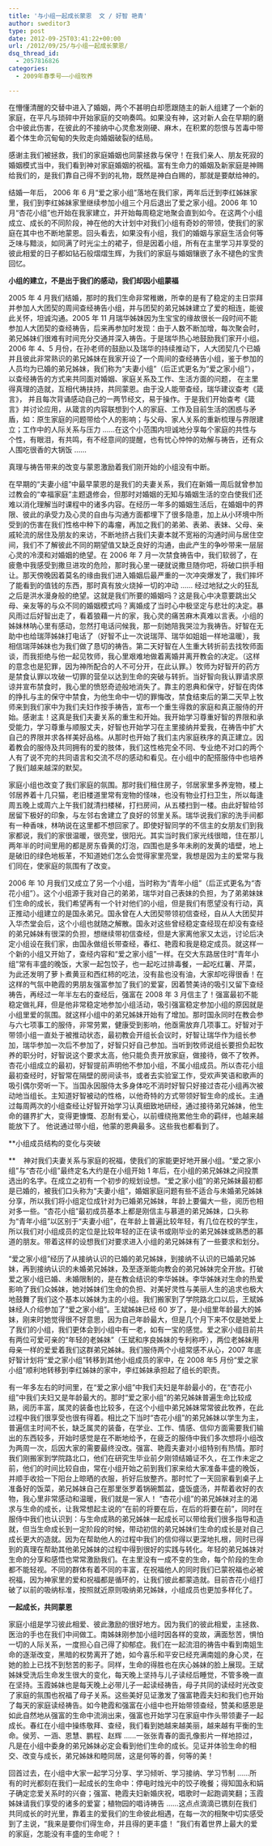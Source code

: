 ```yaml
---
title: '与小组一起成长蒙恩  文 / 好智 艳青'
author: sweditor3
type: post
date: 2012-09-25T03:41:22+00:00
url: /2012/09/25/与小组一起成长蒙恩/
dsq_thread_id:
  - 2057816826
categories:
  - 2009年春季号——小组牧养

---
```

在懵懂清醒的交替中进入了婚姻，两个不甚明白却愿跟随主的新人组建了一个新的家庭，在平凡与琐碎中开始家庭的交响奏鸣。如果没有神，这对新人会在早期的磨合中彼此伤害，在彼此的不接纳中心灵愈发刚硬、麻木，在积累的怨恨与苦毒中带着个体生命沉甸甸的失败走向婚姻破裂的结局。
  
感谢主我们被拯救，我们的家庭婚姻也同蒙拯救与保守！在我们亲人、朋友死寂的婚姻模式当中，我们看到神对家庭婚姻的祝福。富有生命力的婚姻及新家庭是神赐给我们的，是我们靠自己得不到的礼物，既然是神白白赐的，那就是要献给神的。
  
结婚一年后， 2006 年 6 月“爱之家小组”落地在我们家，两年后迁到李红姊妹家里，我们到李红姊妹家里继续参加小组三个月后退出了爱之家小组。2006 年 10 月“杏花小组”也开始在我家建立，并开始每周稳定地聚会直到如今。在这两个小组成立、成长的不同阶段，神在他的大计划中对我们小组有奇妙的带领，使我们的家庭在其中也不断地蒙恩。回头看去，如果没有小组，我们的婚姻与家庭生活会何等乏味与黯淡，如同满了时光尘土的裙子，但是因着小组，所有在主里学习并享受的彼此相爱的日子都如钻石般熠熠生辉，为我们的家庭与婚姻镶嵌了永不褪色的宝贵回忆。

**小组的建立，不是出于我们的感动，我们却因小组蒙福**

2005 年 4 月我们结婚，那时的我们生命非常稚嫩，所幸的是有了稳定的主日崇拜并参加人大团契的周间查经祷告小组，并与团契的弟兄姊妹建立了爱的相连，能彼此关怀，坦诚沟通。2005 年 11 月瑞华姊妹因为生宝宝的缘故很长一段时间不能参加人大团契的查经祷告，后来再参加时发现：由于人数不断加增，每次聚会时，弟兄姊妹们很难有时间充分交通并深入祷告。于是瑞华热心地鼓励我们家开小组。2006 年 4、5 月份，在孙老师的鼓励以及瑞华的持续推动下，人大团契几个已婚并且彼此非常熟识的弟兄姊妹在我家开设了一个周间的查经祷告小组，鉴于参加的人员均为已婚的弟兄姊妹，我们称为“夫妻小组”（后正式更名为“爱之家小组”），以查经祷告的方式来共同面对婚姻、家庭关系及工作、生活方面的问题， 在主里得真理的造就，互相代祷扶持，共同蒙恩。由于没人能带查经，瑞华建议查考《箴言》， 并且每次背诵感动自己的一两节经文，易于操作。于是我们开始查考《箴言》并讨论应用，从箴言的内容联想到个人的家庭、工作及目前生活的困惑与矛盾，如：原生家庭的问题带给个人的影响；与父母、家人关系的重新梳理与界限建立；工作中的人际关系与压力 ……在这个小范围内坦诚地分享每个家庭的共性与个性，有眼泪，有共鸣，有不经意间的提醒，也有忧心忡忡的劝解与祷告，还有众人围吃很香的大锅饭 ……
  
真理与祷告带来的改变与蒙恩激励着我们刚开始的小组没有中断。
  
在早期的“夫妻小组”中最早蒙恩的是我们的夫妻关系，我们在新婚一周后就曾参加过教会的“幸福家庭”主题退修会，但那时对婚姻的无知与婚姻生活的空白使我们还难以消化理解当时课程中的诸多内容。在经历一年多的婚姻生活后，在婚姻中的界限、彼此的承受力及心灵的自由与沟通方面都埋下了很多隐患，加上从小环境中所受到的伤害在我们性格中种下的毒瘤，再加之我们的弟弟、表弟、表妹、父母、亲戚轮流的居住及朋友的来访，不断地挤占我们夫妻本就不宽裕的沟通时间与居住空间，我们不了解彼此不同的期望值又缺乏良好的沟通，由此产生的争吵带来一层层心灵的冷漠和对婚姻的绝望。在 2006 年 7 月一次禁食祷告中，我们软弱了，在疲惫中我感受到撒旦进攻的危险，那时我心里一硬就说撒旦随你吧，将破口拱手相让。那天傍晚因着莫名的缘由我们进入婚姻后最严重的一次冲突爆发了，我们摔坏了能看到的值钱的东西，那时真有放火烧掉一切的冲动 …… 经过地狱之火的狂乱之后是洪水漫身般的绝望。这就是我们所要的婚姻吗？这是我心中决意要跳出父母、亲友等的与众不同的婚姻模式吗？离婚成了当时心中极坚定与悲壮的决定。暴风雨过后好智出走了，看着狼藉一片的家，我心灵的痛苦麻木真难以言表。小组的姊妹林呐心里有感动，忽然打电话问候我，那一刻她陪我哭泣为我祷告。好智在无助中也给瑞萍姊妹打电话了（好智不止一次说瑞萍、瑞华如姐姐一样地温暖），我相信瑞萍姊妹也为我们做了恳切的祷告。第二天好智在人生重大转折前去找牧师面谈，而我拒绝与他一起见牧师，我心里艰难地做着离婚并离开教会的决定。（这样的意念也是犯罪，因为神所配合的人不可分开，在此认罪。）牧师为好智开的药方是禁食认罪以攻破一切罪的营垒以达到生命的突破与转折。当好智向我认罪请求原谅并宣布禁食时，我心里的愤怒奇迹般地消失了。靠主的恩典和保守，好智在肉体的挣扎与主的保守中禁食，为他生命中一切的罪悔改，禁食结束后的第二天早上牧师来到我们家中为我们夫妇作按手祷告，宣布一个重生得救的家庭和真正服侍的开始。感谢主！这真是我们夫妻关系的重生和开始。我开始学习尊重好智的界限和承受能力，学习尊重与顺服丈夫，好智也开始学习在主里接纳并爱我，在祷告中扩大自己的界限并求各样美好品格。从那时也开始了我们主内家庭秩序的真正建立。因着教会的服侍及共同拥有的爱的肢体，我们这性格完全不同、专业绝不对口的两个人有了说不完的共同语言和交流不尽的感动和看见。在小组中的配搭服侍中也培养了我们越来越深的默契。
  
家庭小组也改变了我们家庭的氛围。那时我们租住房子，邻居家里多养宠物，楼上邻居养着十几只猫，老旧楼道里常有宠物的怪味，也没有物业打扫卫生，所以每逢周五晚上或周六上午我们就清扫楼梯，打扫房间，从五楼扫到一楼。由此好智给邻居留下极好的印象，与左邻右舍建立了良好的邻里关系。瑞华说我们家的洗手间都有一种香味，林呐说在这里都不想回家了。即使好智同学的不信主的女朋友们到我家都说，我们的家很温暖，很亮堂，很阳光。其实当时我们家光线很暗，住在那儿两年半的时间里用的都是房东昏黄的灯泡，四围也是多年未刷的发黄的墙壁，地上是破旧的绿色地板革，不知道她们怎么会觉得家里亮堂，我想是因为主的爱常与我们同在，使家庭的氛围有了改变。
  
2006 年 10 月我们又成立了另一个小组，当时称为“青年小组”（后正式更名为“杏花小组”）。这个小组源于我对自己的弟弟，瑞华对自己表妹的负担，为了弟弟妹妹们生命的成长，我们希望再有一个针对他们的小组，但是我们有愿望没有行动，真正推动小组建立的是国永弟兄。国永曾在人大团契带领初信查经，自从人大团契并入华杰堂会后，这个小组也就随之解散。国永对这些曾经稳定查经现在却没有查经的弟兄姊妹有很深的负担，想继续带初信查经，但是大家离他家又太远，讨论后决定小组设在我们家，由国永做组长带查经，春红、艳霞和我是稳定成员。就这样一个新的小组又开始了，查经内容和“爱之家小组”一样。在交大东路居住时“青年小组”常有丰盛的晚饭，大家一起包饺子，也一起吃过排毒餐，一起吃红薯、芹菜，为此还发明了萝卜煮黄豆和西红柿的吃法，没有盐也没有油，大家却吃得很香！在这样的气氛中艳霞的男朋友强富参加了我们的爱宴，因着赞美诗的吸引又留下查经祷告，再经过一年半左右的查经后，强富在 2008 年 3 月信主了！强富最初不能稳定做礼拜，但是他非常稳定地参加小组活动，吸引强富稳定参加小组的原因就是小组里爱的氛围。就这样小组中的弟兄姊妹开始有了增加。那时国永同时在教会参与六七项事工的服侍，非常劳累，健康受到影响，他亟需放弃几项事工。好智对于带领小组一直处于被推动状态，最初教会开组长会议时，好智让瑞华作为组长参加，瑞华参加一次后不参加了，好智只好自己参加。当听到牧师说组长要担负起牧养的职分时，好智说这个要求太高，他只能负责开放家庭，做接待，做不了牧养。杏花小组成立的最初，好智提前声明他不参加小组，不属小组成员。所以杏花小组最初查经时，好智常在隔壁的房间读书，或者去实验室工作，受欢声笑语和歌声的吸引偶尔旁听一下。当国永因服侍太多身体吃不消时好智只好接过杏花小组再次被动地当组长。主知道好智被动的性格，以他奇特的方式带领好智生命的成长。主通过每周两次的小组查经让好智开始学习认真细致地研经，通过接待弟兄姊妹，他生命的疆界扩大，变得更慷慨、忍耐有爱心，以前缠绕拖累他生命的羁绊，也越来越能放下了。 他说通过带小组，他蒙的恩典最多。这些我也都看到了。

**小组成员结构的变化与突破
  
**    神对我们夫妻关系与家庭的祝福，使我们的家能更好地开展小组。“爱之家小组”与“杏花小组”最终定名大约是在小组开始 1 年后，在小组的弟兄姊妹之间投票选出的名字。在成立之初有一个初步的规划设想。“爱之家小组”的弟兄姊妹最初都是已婚的，被我们口头称为“夫妻小组”，婚姻家庭问题有些不适合与未婚弟兄姊妹分享，所以我们将小组定位成针对为已婚弟兄姊妹，年龄上要偏大一些，阅历也相对多一些。“杏花小组”最初成员基本上都是刚信主与慕道的弟兄姊妹，口头称为“青年小组”以区别于“夫妻小组”，在年龄上普遍比较年轻，有几位在校的学生，所以我们对小组成员的定位是比较年轻的正在读书或刚毕业的弟兄姊妹或熟悉的慕道的朋友。带着这样的设想我们对要求进入小组的弟兄姊妹有了一些要求和划分。
  
“爱之家小组”经历了从接纳认识的已婚的弟兄姊妹，到接纳不认识的已婚弟兄姊妹，再到接纳认识的未婚弟兄姊妹，及至逐渐能向教会的弟兄姊妹完全开放。打破爱之家小组已婚、未婚限制的，是在教会结识的李华姊妹。李华姊妹对生命的热爱影响了我们众姊妹，她对姊妹们生命的负担、对美好灵性与美丽人生的追求也极大地鼓舞了我们这个基本以姊妹为主的小组。我们搬家到了学院路北口以后，王斌姊妹经人介绍参加了“爱之家小组”。王斌姊妹已经 60 岁了，是小组里年龄最大的姊妹，刚来时她觉得很不好意思，因为自己年龄最大，但是几个月下来不仅是她爱上了我们的小组，我们更体会到小组中有一老，如有一宝的感觉。爱之家小组目前共有两位可爱可亲的“年轻的老姊妹”（王斌和序良姊妹的专利称呼），两位老姊妹用母亲一样的爱爱着我们这群弟兄姊妹。我们服侍两个小组常感不从心，2007 年底好智计划将“爱之家小组”转移到其他小组成员的家中，在 2008 年5 月份“爱之家小组”顺利地转移到李红姊妹的家中，李红姊妹承担起了组长的职责。
  
有一年多左右的时间里，在“爱之家小组”中我们夫妇是年龄最小的，在“杏花小组”中我们夫妇又是年龄最大的。那时“爱之家小组”的弟兄姊妹普遍生命比较成熟，阅历丰富，属灵的装备也比较多，在这个小组中弟兄姊妹常常彼此牧养，在此过程中我们很享受也很有得着。相比之下当时“杏花小组”的弟兄姊妹以学生为主，普遍信主时间不长，缺乏属灵的装备，在学业、工作、情感、信仰方面需要我们输出的东西较多，开始时感觉是在不断地给予，在疲乏的服侍中我们多次想将小组改为两周一次，后因大家的需要最终没改。强富、艳霞夫妻对小组特别有热情。那时我们刚搬家到学院路北口，他们在研究生毕业前夕刚领结婚证不久，在工作未定之前，他们的时间比较自由，常在小组开始之前到我们家来给大家准备丰盛的晚饭，并顺手收拾一下阳台上晾晒的衣服，折好后放整齐。那时忙了一天回家看到桌子上准备好的饭菜，弟兄姊妹自己在那里张罗着锅碗瓢盆，盛饭盛汤，并帮着收好的衣物，我心里非常感动和温暖，我们就是一家人！ “杏花小组”的弟兄姊妹对主的渴求与生命的成长，让我常想起主说的“在前的将要在后，在后的将要在前”，同时在服侍中我们也认识到：与生命成熟的弟兄姊妹一起成长可以带给我们很多指导和造就，但当生命成长到一定阶段的时候，带动初信的弟兄姊妹们生命的成长是对自己成长更大的造就。因为在帮助他人的过程中我们的信仰得以更深地扎根，同时已得到的真理在帮助其他弟兄姊妹的过程中得到很好的实践与转化。年轻的弟兄姊妹对生命的分享和感悟也常常激励我们。在主里没有一成不变的生命，每个阶段的生命都不能轻视。不同的群体有着不同的丰富，在祝福他人的同时我们已蒙祝福也必被祝福，因为神家里的爱和祝福都是循环的，让我们彼此都蒙造就。目前杏花小组打破了以前的吸纳标准，按照就近原则吸纳弟兄姊妹，小组成员也更加多样化了。

**一起成长，共同蒙恩**

家庭小组是学习彼此相爱、彼此激励的很好地方。因为我们的彼此相爱，主拯救、医治的手也在我们中间做工。南姊妹刚参加小组时因各样的变故，满面愁苦，惧怕一切的人际关系，一度担心自己得了抑郁症。我们在一起流泪的祷告中看到南姐生命的逐渐改变，黑暗的权势离开了她，如今喜乐和平安已经充满南姐的身心灵，在她的脸上已找不到愁苦的影子。同样，生命的得胜也在庆心姊妹的脸上展现。王斌姊妹受洗后生命发生很大的变化，每天晚上坚持与儿子读经后睡觉，不管多晚一直在坚持。玉霞姊妹也是每天晚上必带儿子一起读经祷告，母子共同的读经时光改变了家庭的氛围也祝福了母子关系。这些美好见证激发了强富艳霞夫妇和我们也开始了每天的家庭读经祷告。如今艳霞和强富在小组中也开始带领查经，赞美和感恩是如此自然地从强富的生命中流淌出来，强富也开始学习在家庭中作头带领妻子一起成长。春红在小组中操练敬拜、查经，我们看到她越来越美丽，越来越有平衡的生命。侯芳、一涵、恩慧、鹏程、赵辉 ……一张张青春的面孔像影片一样地掠过，凡是在小组中委身的弟兄姊妹必定会看到他们生命的成长。见证并体验生命的相交、改变与成长，弟兄姊妹和睦同居，这是何等的善，何等的美！
  
回首过去，在小组中大家一起学习分享、学习倾听、学习接纳、学习节制 ……所有的时光都刻在我们一起成长的生命中：停电时烛光中的饺子晚餐；得知国永和娟子确定恋爱关系时的兴奋；强富、艳霞夫妇新婚庆祝，唱歌时一起跑调笑翻；玉霞姊妹请我们享受的诸多的爱宴；植物园的唱诗祷告 ……这点点滴滴已镌刻在我们共同成长的时光里，靠着主的爱我们的生命彼此相遇，在每一次的相聚中切实感受到了主说，“我来是要你们得生命，并且得的更丰盛！ ”我们有着世界上最大的爱的家庭，怎能没有丰盛的生命呢？！